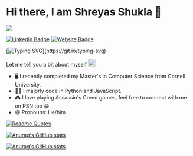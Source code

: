 Hi there, I am Shreyas Shukla 👋
======
![](https://komarev.com/ghpvc/?username=logicb0mb)

[![Linkedin Badge](https://img.shields.io/badge/-LinkedIn-0e76a8?style=flat-square&logo=Linkedin&logoColor=white)](https://www.linkedin.com/in/shreyasshukla16/)
[![Website Badge](https://img.shields.io/badge/Website-3b5998?style=flat-square&logo=google-chrome&logoColor=white)](https://logicb0mb.github.io/)

[![Typing SVG](https://readme-typing-svg.herokuapp.com?font=Fira+Code&pause=1000&color=F71616&width=435&lines=I+am+a+Computer+Science+graduate%2C;from+Cornell++(Go+Big+Red)!+Currently%2C;I+am+looking+for+job+opportunities.)](https://git.io/typing-svg)

Let me tell you a bit about myself <img src="https://emojis.slackmojis.com/emojis/images/1643514977/10031/60fps_parrot.gif?1643514977" width="20" />

* 🖥️ I recently completed my Master's in Computer Science from Cornell University.
* 👨‍💻 I majorly code in Python and JavaScript.
* 🎮 I love playing Assassin's Creed games, feel free to connect with me on PSN too 😁.
* 😄 Pronouns: He/him

[![Readme Quotes](https://quotes-github-readme.vercel.app/api?type=horizontal&theme=dark)](https://github.com/piyushsuthar/github-readme-quotes)

<!--
<p align="left">
  <img src="https://quotes-github-readme.vercel.app/api?type=horizontal&theme=dark)](https://github.com/piyushsuthar/github-readme-quotes" />
</p>
-->

[![Anurag's GitHub stats](https://github-readme-stats.vercel.app/api?username=logicb0mb&hide=stars&count_private=true&show_icons=true&theme=codeSTACKr#gh-dark-mode-only)](https://github.com/anuraghazra/github-readme-stats#gh-dark-mode-only)

[![Anurag's GitHub stats](https://github-readme-stats.vercel.app/api?username=logicb0mb&hide=stars&count_private=true&show_icons=true&theme=gruvbox_light#gh-light-mode-only)](https://github.com/anuraghazra/github-readme-stats#gh-light-mode-only)

<!--
**logicb0mb/logicb0mb** is a ✨ _special_ ✨ repository because its `README.md` (this file) appears on your GitHub profile.

Here are some ideas to get you started:

- 🔭 I’m currently working on ...
- 🌱 I’m currently learning ...
- 👯 I’m looking to collaborate on ...
- 🤔 I’m looking for help with ...
- 💬 Ask me about ...
- 📫 How to reach me: ...
- 😄 Pronouns: ...
- ⚡ Fun fact: ...
-->

